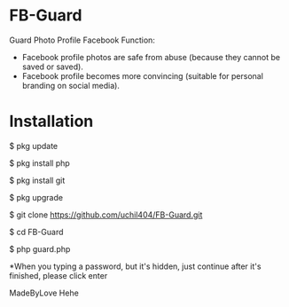 # FB-Guard
Guard Photo Profile Facebook
Function:
* Facebook profile photos are safe from abuse (because they cannot be saved or saved).
* Facebook profile becomes more convincing (suitable for personal branding on social media).
# Installation
$ pkg update

$ pkg install php

$ pkg install git

$ pkg upgrade

$ git clone https://github.com/uchil404/FB-Guard.git

$ cd FB-Guard

$ php guard.php

*When you typing a password, but it's hidden, just continue after it's finished, please click enter

MadeByLove Hehe
 
